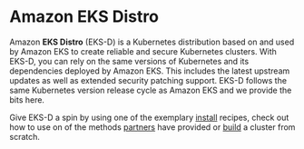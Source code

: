 # Amazon EKS Distro

Amazon **EKS Distro** (EKS-D) is a Kubernetes distribution based on and used by 
Amazon EKS to create reliable and secure Kubernetes clusters. With EKS-D,
you can rely on the same versions of Kubernetes and its dependencies deployed
by Amazon EKS. This includes the latest upstream updates as well as extended 
security patching support. EKS-D follows the same Kubernetes version release 
cycle as Amazon EKS and we provide the bits here.


Give EKS-D a spin by using one of the exemplary [install](users/index.md) 
recipes, check out how to use on of the methods [partners](community/partners.md)
have provided or [build](./users/build.md) a cluster from scratch.

